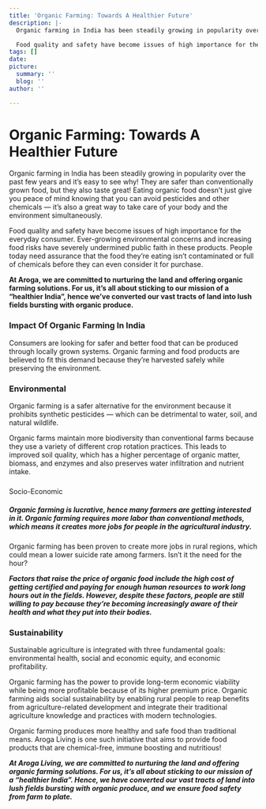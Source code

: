 ```yaml
---
title: 'Organic Farming: Towards A Healthier Future'
description: |-
  Organic farming in India has been steadily growing in popularity over the past few years and it’s easy to see why! They are safer than conventionally grown food, but they also taste great! Eating organic food doesn’t just give you peace of mind knowing that you can avoid pesticides and other chemicals — it’s also a great way to take care of your body and also the environment at the same time.

  Food quality and safety have become issues of high importance for the everyday consumer. Ever-growing environmental concerns and increasing food risks have severely undermined public faith in these products. People today need assurance that the food they’re eating isn’t contaminated or full of chemicals before they can even consider it for purchase.
tags: []
date: 
picture:
  summary: ''
  blog: ''
author: ''

---
```

# Organic Farming: Towards A Healthier Future

Organic farming in India has been steadily growing in popularity over the past few years and it’s easy to see why! They are safer than conventionally grown food, but they also taste great! Eating organic food doesn’t just give you peace of mind knowing that you can avoid pesticides and other chemicals — it’s also a great way to take care of your body and the environment simultaneously.

Food quality and safety have become issues of high importance for the everyday consumer. Ever-growing environmental concerns and increasing food risks have severely undermined public faith in these products. People today need assurance that the food they’re eating isn’t contaminated or full of chemicals before they can even consider it for purchase.

**At Aroga, we are committed to nurturing the land and offering organic farming solutions. For us, it’s all about sticking to our mission of a “healthier India”, hence we’ve converted our vast tracts of land into lush fields bursting with organic produce.**

### Impact Of Organic Farming In India

Consumers are looking for safer and better food that can be produced through locally grown systems. Organic farming and food products are believed to fit this demand because they’re harvested safely while preserving the environment.

### Environmental

Organic farming is a safer alternative for the environment because it prohibits synthetic pesticides — which can be detrimental to water, soil, and natural wildlife.

Organic farms maintain more biodiversity than conventional farms because they use a variety of different crop rotation practices. This leads to improved soil quality, which has a higher percentage of organic matter, biomass, and enzymes and also preserves water infiltration and nutrient intake.

###   
Socio-Economic

##### **Organic farming is lucrative, hence many farmers are getting interested in it. Organic farming requires more labor than conventional methods, which means it creates more jobs for people in the agricultural industry.**

Organic farming has been proven to create more jobs in rural regions, which could mean a lower suicide rate among farmers. Isn’t it the need for the hour?

**_Factors that raise the price of organic food include the high cost of getting certified and paying for enough human resources to work long hours out in the fields. However, despite these factors, people are still willing to pay because they’re becoming increasingly aware of their health and what they put into their bodies._**

### **Sustainability**

Sustainable agriculture is integrated with three fundamental goals: environmental health, social and economic equity, and economic profitability.

Organic farming has the power to provide long-term economic viability while ‌being more profitable because of its higher premium price. Organic farming aids social sustainability by enabling rural people to reap benefits from agriculture-related development and integrate their traditional agriculture knowledge and practices with modern technologies.

Organic farming produces more healthy and safe food than traditional means. Aroga Living is one such initiative that aims to provide food products that are chemical-free, immune boosting and nutritious!

**_At Aroga Living, we are committed to nurturing the land and offering organic farming solutions. For us, it’s all about sticking to our mission of a “healthier India”. Hence, we have converted our vast tracts of land into lush fields bursting with organic produce, and we ensure food safety from farm to plate._**